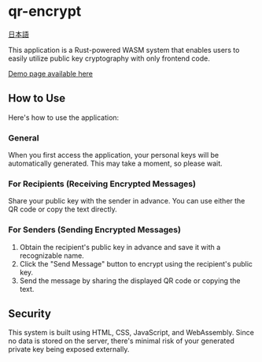 # qr-encrypt

[日本語](README.ja.md)

This application is a Rust-powered WASM system that enables users to easily utilize public key cryptography with only frontend code.

[Demo page available here](https://qrenc.cordx.cx)

## How to Use

Here's how to use the application:

### General

When you first access the application, your personal keys will be automatically generated.
This may take a moment, so please wait.

### For Recipients (Receiving Encrypted Messages)

Share your public key with the sender in advance.
You can use either the QR code or copy the text directly.

### For Senders (Sending Encrypted Messages)

1. Obtain the recipient's public key in advance and save it with a recognizable name.
2. Click the "Send Message" button to encrypt using the recipient's public key.
3. Send the message by sharing the displayed QR code or copying the text.

## Security

This system is built using HTML, CSS, JavaScript, and WebAssembly.
Since no data is stored on the server, there's minimal risk of your generated private key being exposed externally.
